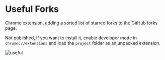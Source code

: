 # Useful Forks

Chrome extension, adding a sorted list of starred forks to the GitHub forks page.

Not published, if you want to install it, enable developer mode in `chrome://extensions` and load the `project` folder as an unpacked extension.

![useful](https://user-images.githubusercontent.com/17261478/74049530-9a5e7f00-49d4-11ea-9162-d4ba35764302.PNG)
